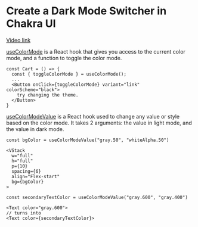 # Create a Dark Mode Switcher in Chakra UI

[Video link](https://www.egghead.io/lessons/react-create-a-dark-mode-switcher-in-chakra-ui?pl=build-a-modern-user-interface-with-chakra-ui-fac68106)

<TimeStamp start="0:30" end="00:40">

[useColorMode](https://chakra-ui.com/docs/features/color-mode#usecolormode) is a React hook that gives you access to the current color mode, and a function to toggle the color mode.

</TimeStamp>

<TimeStamp start="01:00" end="01:12">

```tsx
const Cart = () => {
  const { toggleColorMode } = useColorMode();
  ...
  <Button onClick={toggleColorMode} variant="link" colorScheme="black">
    try changing the theme.
  </Button>
}
```

</TimeStamp>

<TimeStamp start="01:35" end="01:45">

[useColorModeValue](https://chakra-ui.com/docs/features/color-mode#usecolormodevalue) is a React hook used to change any value or style based on the color mode. It takes 2 arguments: the value in light mode, and the value in dark mode.

</TimeStamp>

<TimeStamp start="01:50" end="02:00">

```tsx
const bgColor = useColorModeValue("gray.50", "whiteAlpha.50")

<VStack
  w="full"
  h="full"
  p={10}
  spacing={6}
  align="Flex-start"
  bg={bgColor}
>
```

</TimeStamp>

<TimeStamp start="02:45" end="02:55">

```tsx
const secondaryTextColor = useColorModeValue("gray.600", "gray.400")

<Text color="gray.600"> 
// turns into
<Text color={secondaryTextColor}>
```

</TimeStamp>
